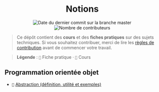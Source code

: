<p align="center">
	<h1 align="center">Notions</h1>
	<p align="center">
		<img alt="Date du dernier commit sur la branche master" src="https://img.shields.io/github/last-commit/readthedocs-fr/notions/master?label=derni%C3%A8re%20mise%20%C3%A0%20jour&style=flat-square">
		<img alt="Nombre de contributeurs" src="https://img.shields.io/github/contributors/readthedocs-fr/notions?color=blue&label=contributeurs&style=flat-square">
	</p>
</p>

> Ce dépôt contient des **cours** et des **fiches pratiques** sur des sujets techniques.
> Si vous souhaitez contribuer, merci de lire les [règles de contribution](CONTRIBUTING.md) avant de commencer votre travail.

> **Légende** :
> `📑` Fiche pratique · `📖` Cours

## Programmation orientée objet

- `📑` [Abstraction (définition, utilité et exemples)](poo/abstraction)
